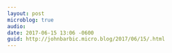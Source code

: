 ```yaml
---
layout: post
microblog: true
audio: 
date: 2017-06-15 13:06 -0600
guid: http://johnbarbic.micro.blog/2017/06/15/.html
---
```


